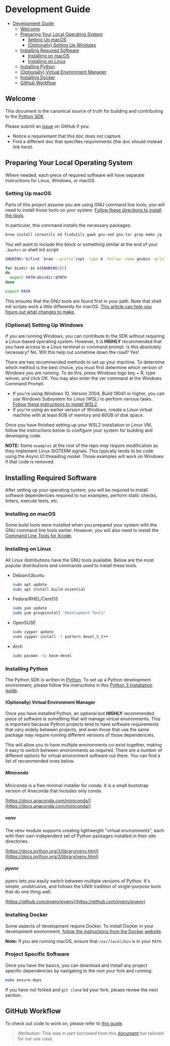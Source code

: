 # Development Guide

- [Development Guide](#development-guide)
  - [Welcome](#welcome)
  - [Preparing Your Local Operating System](#preparing-your-local-operating-system)
    - [Setting Up macOS](#setting-up-macos)
    - [(Optionally) Setting Up Windows](#optional-setting-up-windows)
  - [Installing Required Software](#installing-required-software)
    - [Installing on macOS](#installing-on-macos)
    - [Installing on Linux](#installing-on-linux)
  - [Installing Python](#installing-python)
  - [(Optionally) Virtual Environment Manager](#optionally-virtual-environment-manager)
  - [Installing Docker](#installing-docker)
  - [GitHub Workflow](#github-workflow)

## Welcome

This document is the canonical source of truth for building and contributing to the [Python SDK][project].

Please submit an [issue] on GitHub if you:

- Notice a requirement that this doc does not capture.
- Find a different doc that specifies requirements (the doc should instead link here).

## Preparing Your Local Operating System

Where needed, each piece of required software will have separate instructions for Linux, Windows, or macOS.

### Setting Up macOS

Parts of this project assume you are using GNU command line tools; you will need to install those tools on your system. [Follow these directions to install the tools](https://ryanparman.com/posts/2019/using-gnu-command-line-tools-in-macos-instead-of-freebsd-tools/).

In particular, this command installs the necessary packages:

```bash
brew install coreutils ed findutils gawk gnu-sed gnu-tar grep make jq
```

You will want to include this block or something similar at the end of your `.bashrc` or shell init script:

```bash
GNUBINS="$(find `brew --prefix`/opt -type d -follow -name gnubin -print)"

for bindir in ${GNUBINS[@]}
do
  export PATH=$bindir:$PATH
done

export PATH
```

This ensures that the GNU tools are found first in your path. Note that shell init scripts work a little differently for macOS. [This article can help you figure out what changes to make.](https://scriptingosx.com/2017/04/about-bash_profile-and-bashrc-on-macos/)

### (Optional) Setting Up Windows

If you are running Windows, you can contribute to the SDK without requiring a Linux-based operating system. However, it is **HIGHLY** recommended that you have access to a Linux terminal or command prompt. Is this absolutely necessary? No. Will this help out sometime down the road? Yes!

There are two recommended methods to set up your machine. To determine which method is the best choice, you must first determine which version of Windows you are running. To do this, press Windows logo key + R, type winver, and click OK. You may also enter the ver command at the Windows Command Prompt.

- If you're using Windows 10, Version 2004, Build 19041 or higher, you can use Windows Subsystem for Linux (WSL) to perform various tasks. [Follow these instructions to install WSL2](https://docs.microsoft.com/en-us/windows/wsl/install-win10).
- If you're using an earlier version of Windows, create a Linux virtual machine with at least 8GB of memory and 60GB of disk space.

Once you have finished setting up your WSL2 installation or Linux VM, follow the instructions below to configure your system for building and developing code.

**NOTE:** Some `examples` at the root of the repo *may* require modification as they implement Linux SIGTERM signals. This typically tends to be code using the Async IO threading model. Those examples will work on Windows if that code is removed.

## Installing Required Software

After setting up your operating system, you will be required to install software dependencies required to run examples, perform static checks, linters, execute tests, etc.

### Installing on macOS

Some build tools were installed when you prepared your system with the GNU command line tools earlier. However, you will also need to install the [Command Line Tools for Xcode](https://developer.apple.com/library/archive/technotes/tn2339/_index.html).

### Installing on Linux

All Linux distributions have the GNU tools available. Below are the most popular distributions and commands used to install these tools.

- Debian/Ubuntu

  ```bash
  sudo apt update
  sudo apt install build-essential
  ```

- Fedora/RHEL/CentOS

  ```bash
  sudo yum update
  sudo yum groupinstall "Development Tools"
  ```

- OpenSUSE

  ```bash
  sudo zypper update
  sudo zypper install -t pattern devel_C_C++
  ```

- Arch

  ```bash
  sudo pacman -Sy base-devel
  ```

### Installing Python

The Python SDK is written in [Python](https://www.python.org/downloads/). To set up a Python development environment, please follow the instructions in this [Python 3 Installation guide](https://realpython.com/installing-python/).

#### (Optionally) Virtual Environment Manager

Once you have installed Python, an optional but **HIGHLY** recommended piece of software is something that will manage virtual environments. This is important because Python projects tend to have software requirements that vary widely between projects, and even those that use the same package may require running different versions of those dependencies.

This will allow you to have multiple environments co-exist together, making it easy to switch between environments as required. There are a number of different options for virtual environment software out there. You can find a list of recommended ones below.

##### Miniconda

Miniconda is a free minimal installer for conda. It is a small bootstrap version of Anaconda that includes only conda.

[https://docs.anaconda.com/miniconda/](https://docs.anaconda.com/miniconda/)

##### venv

The venv module supports creating lightweight "virtual environments", each with their own independent set of Python packages installed in their site directories.

[https://docs.python.org/3/library/venv.html](https://docs.python.org/3/library/venv.html)

##### pyenv

pyenv lets you easily switch between multiple versions of Python. It's simple, unobtrusive, and follows the UNIX tradition of single-purpose tools that do one thing well.

[https://github.com/pyenv/pyenv](https://github.com/pyenv/pyenv)

### Installing Docker

Some aspects of development require Docker. To install Docker in your development environment, [follow the instructions from the Docker website](https://docs.docker.com/get-docker/).

**Note:** If you are running macOS, ensure that `/usr/local/bin` is in your `PATH`.

### Project Specific Software

Once you have the basics, you can download and install any project specific dependencies by navigating to the root your fork and running:

```bash
make ensure-deps
```

If you have not forked and `git clone`'ed your fork, please review the next section.

## GitHub Workflow

To check out code to work on, please refer to [this guide][github_workflow].

> Attribution: This was in part borrowed from this [document](https://github.com/kubernetes/community/blob/master/contributors/devel/development.md) but tailored for our use case.

[project]: https://github.com/deepgram/deepgram-python-sdk
[issue]: https://github.com/deepgram/deepgram-python-sdk/issues
[github_workflow]: https://github.com/deepgram/deepgram-python-sdk/.github/GITHUB_WORKFLOW.md
